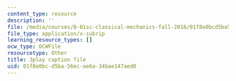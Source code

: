 ```yaml
---
content_type: resource
description: ''
file: /media/courses/8-01sc-classical-mechanics-fall-2016/01f8e0bcd5ba56ecae6a34bae147aed0_TvdmaZR6m8Q.vtt
file_type: application/x-subrip
learning_resource_types: []
ocw_type: OCWFile
resourcetype: Other
title: 3play caption file
uid: 01f8e0bc-d5ba-56ec-ae6a-34bae147aed0
---
```

